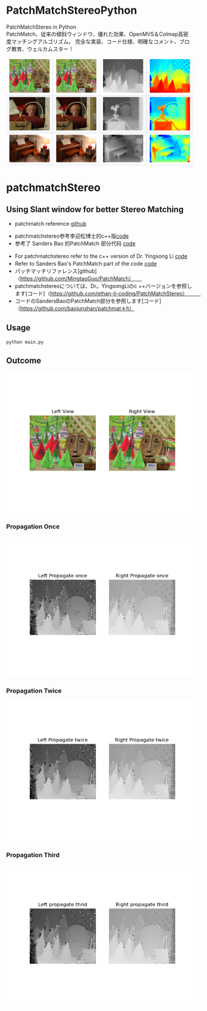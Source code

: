 # PatchMatchStereoPython
PatchMatchStereo in Python  
PatchMatch、従来の傾斜ウィンドウ、優れた効果、OpenMVS＆Colmap高密度マッチングアルゴリズム。 完全な実装、コード仕様、明確なコメント、ブログ教育、ウェルカムスター！  

![](https://github.com/Magicboomliu/PatchMatchStereoPython/blob/main/results/results.png)  

# patchmatchStereo 
## Using Slant window for better Stereo Matching 
* patchmatch reference [github](https://github.com/MingtaoGuo/PatchMatch)
- patchmatchstereo参考李迎松博士的c++版[code](https://github.com/ethan-li-coding/PatchMatchStereo)　　
- 参考了 Sanders Bao 的PatchMatch 部分代码 [code](https://github.com/baojunshan/patchmatch)　　
　
* For patchmatchstereo refer to the c++ version of Dr. Yingsong Li [code](https://github.com/ethan-li-coding/PatchMatchStereo)　　
* Refer to Sanders Bao's PatchMatch part of the code [code](https://github.com/baojunshan/patchmatch)　　
* パッチマッチリファレンス[github]（https://github.com/MingtaoGuo/PatchMatch）　　
* patchmatchstereoについては、Dr。YingsongLiのc ++バージョンを参照します[コード]（https://github.com/ethan-li-coding/PatchMatchStereo）　　　
* コードのSandersBaoのPatchMatch部分を参照します[コード]（https://github.com/baojunshan/patchmat＊h）

## Usage

```python
python main.py
```
## Outcome  

![](https://github.com/Magicboomliu/PatchMatchStereoPython/blob/main/results/LR.png)  
### Propagation Once  
![](https://github.com/Magicboomliu/PatchMatchStereoPython/blob/main/results/propagte_once.png)
### Propagation Twice  
![](https://github.com/Magicboomliu/PatchMatchStereoPython/blob/main/results/propagte_twice.png)
### Propagation Third  
![](https://github.com/Magicboomliu/PatchMatchStereoPython/blob/main/results/propagate_third.png)

